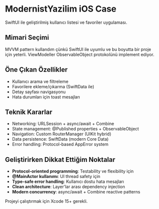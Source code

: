 # ModernistYazilim iOS Case

SwiftUI ile geliştirilmiş kullanıcı listesi ve favoriler uygulaması.

## Mimari Seçimi
MVVM pattern kullandım çünkü SwiftUI ile uyumlu ve bu boyutta bir proje için yeterli. ViewModeller ObservableObject protokolünü implement ediyor.

## Öne Çıkan Özellikler
- Kullanıcı arama ve filtreleme
- Favorilere ekleme/çıkarma (SwiftData ile)
- Detay sayfası navigasyonu
- Hata durumları için toast mesajları

## Teknik Kararlar
- Networking: URLSession + async/await + Combine
- State management: @Published properties + ObservableObject
- Navigation: Custom RouterManager (UIKit hybrid)
- Data persistence: SwiftData (modern Core Data)
- Error handling: Protocol-based AppError system

## Geliştirirken Dikkat Ettiğim Noktalar
- **Protocol-oriented programming**: Testability ve flexibility için
- **@MainActor kullanımı**: UI thread safety için
- **Type-safe error handling**: Kullanıcı dostu hata mesajları
- **Clean architecture**: Layer'lar arası dependency injection
- **Modern concurrency**: async/await + Combine reactive patterns

Projeyi çalıştırmak için Xcode 15+ gerekli.